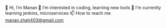 👋 Hi, I’m Manan 
👀 I’m interested in coding, learning new tools 
🌱 I’m currently learning jenkins, microservices 
📫 How to reach me manan.shah403@gmail.com 

<!---
0604MananShah/0604MananShah is a ✨ special ✨ repository because its `README.md` (this file) appears on your GitHub profile.
You can click the Preview link to take a look at your changes.
--->
